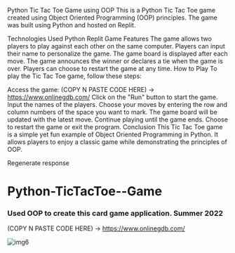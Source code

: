 Python Tic Tac Toe Game using OOP
This is a Python Tic Tac Toe game created using Object Oriented Programming (OOP) principles. The game was built using Python and hosted on Replit.

Technologies Used
Python
Replit
Game Features
The game allows two players to play against each other on the same computer.
Players can input their name to personalize the game.
The game board is displayed after each move.
The game announces the winner or declares a tie when the game is over.
Players can choose to restart the game at any time.
How to Play
To play the Tic Tac Toe game, follow these steps:

Access the game: (COPY N PASTE CODE HERE) -> https://www.onlinegdb.com/
Click on the "Run" button to start the game.
Input the names of the players.
Choose your moves by entering the row and column numbers of the space you want to mark.
The game board will be updated with the latest move.
Continue playing until the game ends.
Choose to restart the game or exit the program.
Conclusion
This Tic Tac Toe game is a simple yet fun example of Object Oriented Programming in Python. It allows players to enjoy a classic game while demonstrating the principles of OOP.





Regenerate response

# Python-TicTacToe--Game 
### Used OOP to create this card game application. Summer 2022
(COPY N PASTE CODE HERE) -> https://www.onlinegdb.com/

![img6](https://user-images.githubusercontent.com/96387037/211723589-3f9e0283-9275-4192-919b-77dbbc4589fe.PNG)


